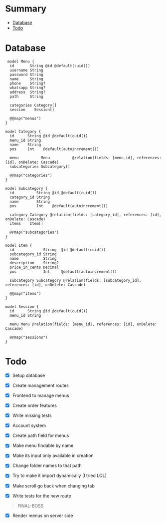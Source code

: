 # Summary
- [Database](#database)
- [Todo](#todo)

# Database
```prisma 
 model Menu {
  id       String @id @default(cuid())
  username String
  password String
  name     String
  phone    String?
  whatsapp String?
  address  String?
  path     String

  categories Category[]
  session    Session[]

  @@map("menus")
}

model Category {
  id      String @id @default(cuid())
  menu_id String
  name    String
  pos     Int    @default(autoincrement())

  menu          Menu          @relation(fields: [menu_id], references: [id], onDelete: Cascade)
  subcategories Subcategory[]

  @@map("categories")
}

model Subcategory {
  id          String @id @default(cuid())
  category_id String
  name        String
  pos         Int    @default(autoincrement())

  category Category @relation(fields: [category_id], references: [id], onDelete: Cascade)
  items    Item[]

  @@map("subcategories")
}

model Item {
  id             String  @id @default(cuid())
  subcategory_id String
  name           String
  description    String?
  price_in_cents Decimal
  pos            Int     @default(autoincrement())

  subcategory Subcategory @relation(fields: [subcategory_id], references: [id], onDelete: Cascade)

  @@map("items")
}

model Session {
  id      String @id @default(cuid())
  menu_id String

  menu Menu @relation(fields: [menu_id], references: [id], onDelete: Cascade)

  @@map("sessions")
}
```

# Todo
- [x] Setup database
- [x] Create management routes
- [x] Frontend to manage menus
- [x] Create order features
- [x] Write missing tests
- [x] Account system

- [x] Create path field for menus
- [x] Make menu findable by name
- [x] Make its input only available in creation
- [x] Change folder names to that path
- [x] Try to make it import dynamically (I tried LOL)
- [x] Make scroll go back when changing tab
- [x] Write tests for the new route

> FINAL-BOSS
- [x] Render menus on server side
